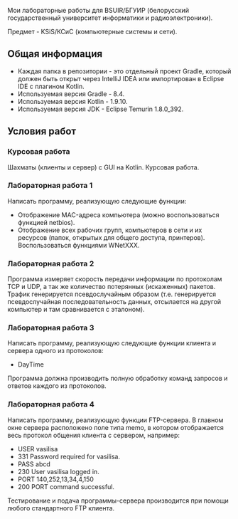 Мои лабораторные работы для BSUIR/БГУИР (белорусский государственный университет информатики и радиоэлектроники).

Предмет - KSiS/КСиС (компьютерные системы и сети).

## Общая информация

* Каждая папка в репозитории - это отдельный проект Gradle, который должен быть открыт через IntelliJ IDEA или импортирован в Eclipse IDE с плагином Kotlin.
* Используемая версия Gradle - 8.4.
* Используемая версия Kotlin - 1.9.10.
* Используемая версия JDK - Eclipse Temurin 1.8.0_392.

## Условия работ

### Курсовая работа

Шахматы (клиенты и сервер) с GUI на Kotlin. Курсовая работа.

### Лабораторная работа 1

Написать программу, реализующую следующие функции: 

* Отображение MAC-адреса компьютера (можно воспользоваться функцией netbios). 
* Отображение всех рабочих групп, компьютеров в сети и их ресурсов (папок, открытых для общего доступа, принтеров). Воспользоваться функциями WNetXXX. 

### Лабораторная работа 2

Программа измеряет скорость передачи информации по протоколам TCP и UDP, а так же количество потерянных (искаженных) пакетов. 
Трафик генерируется псевдослучайным образом (т.е. генерируется псевдослучайная последовательность данных, отсылается на другой компьютер и там сравнивается с эталоном). 

### Лабораторная работа 3

Написать программу, реализующую следующие функции клиента и сервера одного из протоколов:

* DayTime

Программа должна производить полную обработку команд запросов и ответов каждого из протоколов.

### Лабораторная работа 4

Написать программу, реализующую функции FTP-сервера. В главном окне сервера расположено поле типа memo, в котором отображается весь протокол общения клиента с сервером, например: 

* USER vasilisa 
* 331 Password required for vasilisa. 
* PASS abcd 
* 230 User vasilisa logged in. 
* PORT 140,252,13,34,4,150 
* 200 PORT command successful. 

Тестирование и подача программы-сервера производится при помощи любого стандартного FTP клиента.
